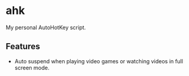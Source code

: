 # ahk
My personal AutoHotKey script.

## Features
 - Auto suspend when playing video games or watching videos in full screen mode.
